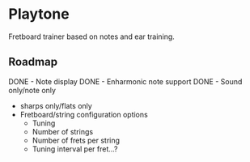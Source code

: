 # Playtone

Fretboard trainer based on notes and ear training.

## Roadmap

DONE - Note display
DONE - Enharmonic note support
DONE - Sound only/note only
- sharps only/flats only
- Fretboard/string configuration options
	- Tuning
	- Number of strings
	- Number of frets per string
	- Tuning interval per fret...?
